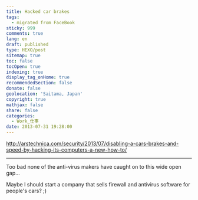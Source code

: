 ```yaml
---
title: Hacked car brakes
tags:
  - migrated from FaceBook
sticky: 999
comments: true
lang: en
draft: published
type: HEXO/post
sitemap: true
toc: false
tocOpen: true
indexing: true
display_tag_onHome: true
recommendedSection: false
donate: false
geolocation: 'Saitama, Japan'
copyright: true
mathjax: false
share: false
categories:
  - Work_仕事
date: 2013-07-31 19:28:00
---
```


http://arstechnica.com/security/2013/07/disabling-a-cars-brakes-and-speed-by-hacking-its-computers-a-new-how-to/


---

 Too bad none of the anti-virus makers have caught on to this wide open gap...

 Maybe I should start a company that sells firewall and antivirus software for people's cars? ;)